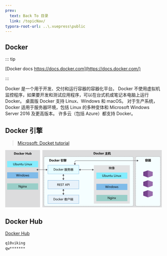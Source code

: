 ```yaml
---
prev:
  text: Back To 目录
  link: /topicNav/
typora-root-url: ..\.vuepress\public
---
```


## Docker

::: tip

[Docker docs https://docs.docker.com](https://docs.docker.com/)

:::

Docker 是一个用于开发、交付和运行容器的容器化平台。 Docker 不使用虚拟机监控程序，如果要开发和测试应用程序，可以在台式机或笔记本电脑上运行 Docker。 桌面版 Docker 支持 Linux、Windows 和 macOS。 对于生产系统，Docker 适用于服务器环境，包括 Linux 的多种变体和 Microsoft Windows Server 2016 及更高版本。 许多云（包括 Azure）都支持 Docker。



## Docker 引擎

> [Microsoft: Docket tutorial](https://learn.microsoft.com/zh-cn/training/modules/intro-to-docker-containers/2-what-is-docker)

![显示 Docker 体系结构的大致概述的关系图。](/images/Docker/2-docker-architecture.svg)



## Docker Hub

[Docker Hub](https://hub.docker.com/)

```sh
q10viking
qw*******
```

